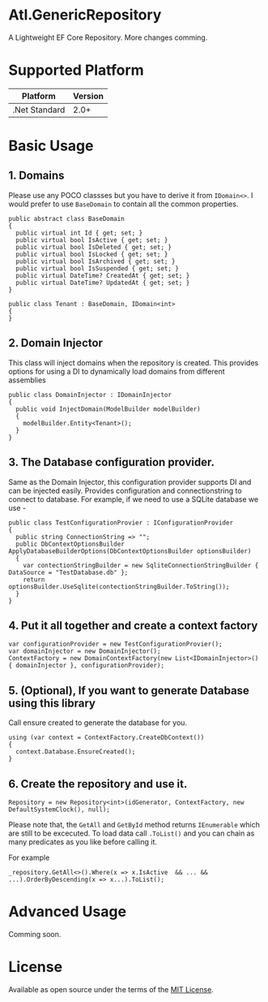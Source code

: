 # Atl.GenericRepository

A Lightweight EF Core Repository. More changes comming. 

# Supported Platform

|Platform   |Version      |
|----------|:-------------|
|.Net Standard |2.0+|

# Basic Usage

## 1. Domains

Please use any POCO classses but you have to derive it from `IDomain<>`. I would prefer to use `BaseDomain` to contain all the common properties.


```
public abstract class BaseDomain
{
  public virtual int Id { get; set; }
  public virtual bool IsActive { get; set; }
  public virtual bool IsDeleted { get; set; }
  public virtual bool IsLocked { get; set; }
  public virtual bool IsArchived { get; set; }
  public virtual bool IsSuspended { get; set; }
  public virtual DateTime? CreatedAt { get; set; }
  public virtual DateTime? UpdatedAt { get; set; }
}

public class Tenant : BaseDomain, IDomain<int>
{
}
```

## 2. Domain Injector

This class will inject domains when the repository is created. This provides options for using a DI to dynamically load domains from different assemblies

```
public class DomainInjector : IDomainInjector
{
  public void InjectDomain(ModelBuilder modelBuilder)
  {
    modelBuilder.Entity<Tenant>();
  }
}
```

## 3. The Database configuration provider.

Same as the Domain Injector, this configuration provider supports DI and can be injected easily. Provides configuration and connectionstring to connect to database. For example, if we need to use a SQLite database we use -

```
public class TestConfigurationProvier : IConfigurationProvider
{
  public string ConnectionString => "";
  public DbContextOptionsBuilder ApplyDatabaseBuilderOptions(DbContextOptionsBuilder optionsBuilder)
  {
    var contectionStringBuilder = new SqliteConnectionStringBuilder { DataSource = "TestDatabase.db" };
    return optionsBuilder.UseSqlite(contectionStringBuilder.ToString());
  }
}
```

## 4. Put it all together and create a context factory

```
var configurationProvider = new TestConfigurationProvier();
var domainInjector = new DomainInjector();
ContextFactory = new DomainContextFactory(new List<IDomainInjector>() { domainInjector }, configurationProvider);
```

## 5. (Optional), If you want to generate Database using this library

Call ensure created to generate the database for you.
```
using (var context = ContextFactory.CreateDbContext())
{
  context.Database.EnsureCreated();
}
```

## 6. Create the repository and use it. 

```
Repository = new Repository<int>(idGenerator, ContextFactory, new DefaultSystemClock(), null);
```

Please note that, the `GetAll` and `GetById` method returns `IEnumerable` which are still to be excecuted. To load data call `.ToList()` and you can chain as many predicates as you like before calling it.

For example 

```
_repository.GetAll<>().Where(x => x.IsActive  && ... && ...).OrderByDescending(x => x...).ToList();
```

# Advanced Usage

Comming soon.


# License

Available as open source under the terms of the [MIT License](LICENSE).
